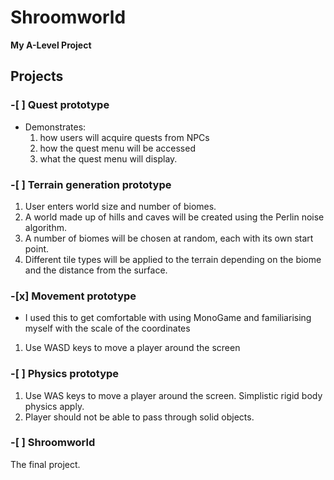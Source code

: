 # Shroomworld
**My A-Level Project**

## Projects
### -[ ] Quest prototype
- Demonstrates:
  1. how users will acquire quests from NPCs
  2. how the quest menu will be accessed
  3. what the quest menu will display.
### -[ ] Terrain generation prototype
1. User enters world size and number of biomes.
2. A world made up of hills and caves will be created using the Perlin noise algorithm.
3. A number of biomes will be chosen at random, each with its own start point.
4. Different tile types will be applied to the terrain depending on the biome and the distance from the surface.
### -[x] Movement prototype
- I used this to get comfortable with using MonoGame and familiarising myself with the scale of the coordinates
1. Use WASD keys to move a player around the screen
### -[ ] Physics prototype
1. Use WAS keys to move a player around the screen. Simplistic rigid body physics apply.
2. Player should not be able to pass through solid objects.
### -[ ] Shroomworld
The final project.
